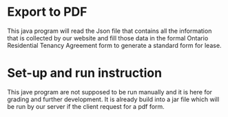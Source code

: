 # Export to PDF
This java program will read the Json file that contains all the information 
that is collected by our website and fill those data in the formal Ontario
Residential Tenancy Agreement form to generate a standard form for lease. 


# Set-up and run instruction
This jave program are not supposed to be run manually and it is here for grading
and further development. It is already build into a jar file which will be run by 
our server if the client request for a pdf form.

